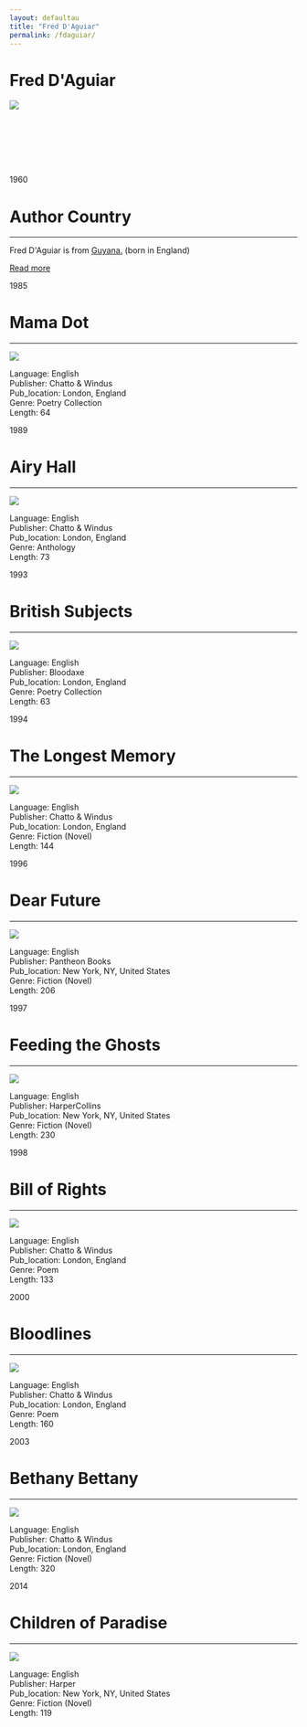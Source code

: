 ```yaml
---
layout: defaultau
title: "Fred D'Aguiar"
permalink: /fdaguiar/
---
```

<!-- partial:index.partial.html -->
<div class="content">
    <h1>Fred D'Aguiar</h1>
    <div class="quote">
        <div><img src="https://vtx.vt.edu/content/dam/vtx_vt_edu/articles/2010/04/images/10276daguiar-jpg.jpg" class="logo"></div>
    </div>
    <div class="timeline">
        <div style="padding-bottom:100px;"></div>
        <div class="block">
            <div class="date right"><p class="right"> 1960 </p></div>
            <div class="dot"></div>
            <div class="left first">
            <div class="author_country">
                <h1>Author Country</h1><hr>
          <div class="aclocation">  <p>Fred D'Aguiar is from <a href="{{ site.baseurl }}/62"> Guyana.</a> (born in England)</p></div>
                <div class="acreadmore">  <a href="https://en.wikipedia.org/wiki/Fred_D%27Aguiar" target="_blank">Read more</a></div>
            </div>
            </div>
        </div>
        <div class="block">
            <div class="date left"><p class="left">1985</p></div>
            <div class="dot"></div>
            <div class="right">
                <h1>Mama Dot</h1><hr>
                <p><img src="https://m.media-amazon.com/images/I/51yYTx5YMTL.jpg"></p>
                <p>Language: English<br/>
                Publisher: Chatto & Windus<br/>
                Pub_location: London, England<br/>
                Genre: Poetry Collection<br/>
                Length: 64</p>
            </div>
        </div>
        <div class="block">
            <div class="date right"><p class="right">1989</p></div>
            <div class="dot"></div>
            <div class="left hide">
                <h1>Airy Hall</h1><hr>
                <p><img src="https://m.media-amazon.com/images/I/414qBCtfxUL._SY291_BO1,204,203,200_QL40_FMwebp_.jpg"></p>
                <p>Language: English<br/>
                Publisher: Chatto & Windus<br/>
                Pub_location: London, England<br/>
                Genre: Anthology<br/>
                Length: 73</p>
            </div>
        </div>
        <div class="block">
            <div class="date left"><p class="left">1993</p></div>
            <div class="dot"></div>
            <div class="right hide">
                <h1>British Subjects</h1><hr>
                <p><img src="https://m.media-amazon.com/images/I/41gQfX+UWPL._SY344_BO1,204,203,200_.jpg"></p>
                <p>Language: English<br/>
                Publisher: Bloodaxe<br/>
                Pub_location: London, England<br/>
                Genre: Poetry Collection<br/>
                Length: 63</p>
            </div>
        </div>
        <div class="block">
            <div class="date right"><p class="right">1994</p></div>
            <div class="dot"></div>
            <div class="left hide">
                <h1>The Longest Memory</h1><hr>
                <p><img src="https://upload.wikimedia.org/wikipedia/en/1/1e/The_Longest_Memory.jpg"></p>
                <p>Language: English<br/>
                Publisher: Chatto & Windus<br/>
                Pub_location: London, England<br/>
                Genre: Fiction (Novel)<br/>
                Length: 144</p>
            </div>
        </div>
        <div class="block">
            <div class="date left"><p class="left">1996</p></div>
            <div class="dot"></div>
            <div class="right">
                <h1>Dear Future</h1><hr>
                <p><img src="https://m.media-amazon.com/images/I/21ZTV7EAMJL._BO1,204,203,200_.jpg"></p>
                <p>
                Language: English<br/>
                Publisher: Pantheon Books<br/>
                Pub_location: New York, NY, United States<br/>
                Genre: Fiction (Novel)<br/>
                Length: 206</p>
            </div>
        </div>
        <div class="block">
            <div class="date right"><p class="right">1997</p></div>
            <div class="dot"></div>
            <div class="left hide">
                <h1>Feeding the Ghosts</h1><hr>
                <p><img src="https://m.media-amazon.com/images/I/51R7e2CAUfL._SY291_BO1,204,203,200_QL40_FMwebp_.jpg"></p>
                <p>Language: English<br/>
                Publisher: HarperCollins<br/>
                Pub_location: New York, NY, United States<br/>
                Genre: Fiction (Novel)<br/>
                Length: 230</p>
            </div>
        </div>
        <div class="block">
            <div class="date left"><p class="left">1998</p></div>
            <div class="dot"></div>
            <div class="right hide">
                <h1>Bill of Rights</h1><hr>
                <p><img src="https://m.media-amazon.com/images/I/41iuyT5MbrL._SY291_BO1,204,203,200_QL40_FMwebp_.jpg"></p>
                <p>Language: English<br/>
                Publisher: Chatto & Windus<br/>
                Pub_location: London, England<br/>
                Genre: Poem<br/>
                Length: 133</p>
            </div>
        </div>
        <div class="block">
            <div class="date right"><p class="right">2000</p></div>
            <div class="dot"></div>
            <div class="left hide">
                <h1>Bloodlines</h1><hr>
                <p><img src="https://images-na.ssl-images-amazon.com/images/I/51sbV+PxxwL._SX327_BO1,204,203,200_.jpg"></p>
                <p>Language: English<br/>
                Publisher: Chatto & Windus<br/>
                Pub_location: London, England<br/>
                Genre: Poem<br/>
                Length: 160</p>
            </div>
        </div>
        <div class="block">
            <div class="date left"><p class="left">2003</p></div>
            <div class="dot"></div>
            <div class="right hide">
                <h1>Bethany Bettany</h1><hr>
                <p><img src="https://m.media-amazon.com/images/I/51LahFiIkmL._SY291_BO1,204,203,200_QL40_FMwebp_.jpg"></p>
                <p>Language: English<br/>
                Publisher: Chatto & Windus<br/>
                Pub_location: London, England<br/>
                Genre: Fiction (Novel)<br/>
                Length: 320</p>
            </div>
        </div>
        <div class="block">
            <div class="date right"><p class="right">2014</p></div>
            <div class="dot"></div>
            <div class="left hide">
                <h1>Children of Paradise</h1><hr>
                <p><img src="https://i.gr-assets.com/images/S/compressed.photo.goodreads.com/books/1375115110l/18263394.jpg"></p>
                <p>Language: English<br/>
                Publisher: Harper<br/>
                Pub_location: New York, NY, United States<br/>
                Genre: Fiction (Novel)<br/>
                Length: 119</p>
            </div>
        </div>
</div>
  <!-- partial -->
<script src='https://cdnjs.cloudflare.com/ajax/libs/jquery/3.1.1/jquery.min.js'></script><script  src="{{ site.baseurl }}/assets/js/authorscript.js"></script>